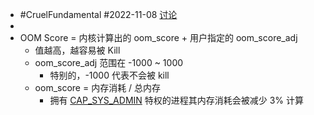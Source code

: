 - #CruelFundamental #2022-11-08 [讨论](https://github.com/CYZH1307/CruelFundamental/tree/main/homework/202211/08)
-
- OOM Score = 内核计算出的 oom_score + 用户指定的 oom_score_adj
	- 值越高，越容易被 Kill
	- oom_score_adj 范围在 -1000 ~ 1000
		- 特别的，-1000 代表不会被 kill
	- oom_score = 内存消耗 / 总内存
		- 拥有 [CAP_SYS_ADMIN](https://man7.org/linux/man-pages/man7/capabilities.7.html#:~:text=CAP_SYS_ADMIN) 特权的进程其内存消耗会被减少 3% 计算